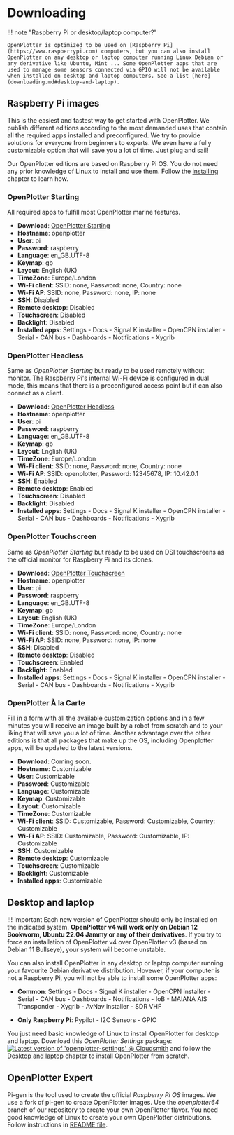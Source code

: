 # Downloading

!!! note "Raspberry Pi or desktop/laptop computer?"

	OpenPlotter is optimized to be used on [Raspberry Pi](https://www.raspberrypi.com) computers, but you can also install OpenPlotter on any desktop or laptop computer running Linux Debian or any derivative like Ubuntu, Mint ... Some OpenPlotter apps that are used to manage some sensors connected via GPIO will not be available when installed on desktop and laptop computers. See a list [here](downloading.md#desktop-and-laptop).

## Raspberry Pi images

This is the easiest and fastest way to get started with OpenPlotter. We publish different editions according to the most demanded uses that contain all the required apps installed and preconfigured. We try to provide solutions for everyone from beginners to experts. We even have a fully customizable option that will save you a lot of time. Just plug and sail!

Our OpenPlotter editions are based on Raspberry Pi OS. You do not need any prior knowledge of Linux to install and use them. Follow the [installing](installing.md) chapter to learn how.

### OpenPlotter Starting

All required apps to fulfill most OpenPlotter marine features.

- **Download**: [OpenPlotter Starting](https://cloud.openmarine.net/s/TwxS4AJrtTJ485T)
- **Hostname**: openplotter
- **User**: pi
- **Password**: raspberry
- **Language**: en_GB.UTF-8
- **Keymap**: gb
- **Layout**: English (UK)
- **TimeZone**: Europe/London
- **Wi-Fi client**: SSID: none, Password: none, Country: none
- **Wi-Fi AP**: SSID: none, Password: none, IP: none
- **SSH**: Disabled
- **Remote desktop**: Disabled
- **Touchscreen**: Disabled
- **Backlight**: Disabled
- **Installed apps**: Settings - Docs - Signal K installer - OpenCPN installer - Serial - CAN bus - Dashboards - Notifications - Xygrib

### OpenPlotter Headless

Same as *OpenPlotter Starting* but ready to be used remotely without monitor. The Raspberry Pi's internal Wi-Fi device is configured in dual mode, this means that there is a preconfigured access point but it can also connect as a client.

- **Download**: [OpenPlotter Headless](https://cloud.openmarine.net/s/cMJrfH45aPeamFc)
- **Hostname**: openplotter
- **User**: pi
- **Password**: raspberry
- **Language**: en_GB.UTF-8
- **Keymap**: gb
- **Layout**: English (UK)
- **TimeZone**: Europe/London
- **Wi-Fi client**: SSID: none, Password: none, Country: none
- **Wi-Fi AP**: SSID: openplotter, Password: 12345678, IP: 10.42.0.1
- **SSH**: Enabled
- **Remote desktop**: Enabled
- **Touchscreen**: Disabled
- **Backlight**: Disabled
- **Installed apps**: Settings - Docs - Signal K installer - OpenCPN installer - Serial - CAN bus - Dashboards - Notifications - Xygrib

### OpenPlotter Touchscreen

Same as *OpenPlotter Starting* but ready to be used on DSI touchscreens as the official monitor for Raspberry Pi and its clones.

- **Download**: [OpenPlotter Touchscreen](https://cloud.openmarine.net/s/3gjyKsrpKRb6ZHe)
- **Hostname**: openplotter
- **User**: pi
- **Password**: raspberry
- **Language**: en_GB.UTF-8
- **Keymap**: gb
- **Layout**: English (UK)
- **TimeZone**: Europe/London
- **Wi-Fi client**: SSID: none, Password: none, Country: none
- **Wi-Fi AP**: SSID: none, Password: none, IP: none
- **SSH**: Disabled
- **Remote desktop**: Disabled
- **Touchscreen**: Enabled
- **Backlight**: Enabled
- **Installed apps**: Settings - Docs - Signal K installer - OpenCPN installer - Serial - CAN bus - Dashboards - Notifications - Xygrib

### OpenPlotter À la Carte

Fill in a form with all the available customization options and in a few minutes you will receive an image built by a robot from scratch and to your liking that will save you a lot of time. Another advantage over the other editions is that all packages that make up the OS, including Openplotter apps, will be updated to the latest versions.

- **Download**: Coming soon.
- **Hostname**: Customizable
- **User**: Customizable
- **Password**: Customizable
- **Language**: Customizable
- **Keymap**: Customizable
- **Layout**: Customizable
- **TimeZone**: Customizable
- **Wi-Fi client**: SSID: Customizable, Password: Customizable, Country: Customizable
- **Wi-Fi AP**: SSID: Customizable, Password: Customizable, IP: Customizable
- **SSH**: Customizable
- **Remote desktop**: Customizable
- **Touchscreen**: Customizable
- **Backlight**: Customizable
- **Installed apps**: Customizable

## Desktop and laptop

!!! important
	Each new version of OpenPlotter should only be installed on the indicated system. **OpenPlotter v4 will work only on Debian 12 Bookworm, Ubuntu 22.04 Jammy or any of their derivatives**. If you try to force an installation of OpenPlotter v4 over OpenPlotter v3 (based on Debian 11 Bullseye), your system will become unstable.

You can also install OpenPlotter in any desktop or laptop computer running your favourite Debian derivative distribution. Hovewer, if your computer is not a Raspberry Pi, you will not be able to install some OpenPlotter apps:

- **Common**: Settings - Docs - Signal K installer - OpenCPN installer - Serial - CAN bus - Dashboards - Notifications - IoB - MAIANA AIS Transponder - Xygrib - AvNav installer - SDR VHF

- **Only Raspberry Pi**: Pypilot - I2C Sensors - GPIO

You just need basic knowledge of Linux to install OpenPlotter for desktop and laptop. Download this *OpenPlotter Settings* package: [![Latest version of 'openplotter-settings' @ Cloudsmith](https://api-prd.cloudsmith.io/v1/badges/version/openplotter/openplotter/deb/openplotter-settings/latest/a=all;xc=main;d=debian%252Fbookworm;t=binary/?render=true&show_latest=true)](https://cloudsmith.io/~openplotter/repos/openplotter/packages/detail/deb/openplotter-settings/latest/a=all;xc=main;d=debian%252Fbookworm;t=binary/) and follow the [Desktop and laptop](installing.md#desktop-and-laptop) chapter to install OpenPlotter from scratch.

## OpenPlotter Expert

Pi-gen is the tool used to create the official *Raspberry Pi OS* images. We use a fork of pi-gen to create OpenPlotter images. Use the *openplotter64* branch of our repository to create your own OpenPlotter flavor. You need good knowledge of Linux to create your own OpenPlotter distributions. Follow instructions in [README file](https://github.com/openplotter/pi-gen/tree/openplotter64).
